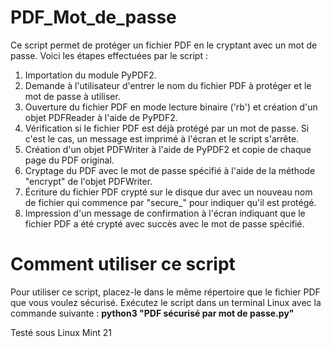 # PDF_Mot_de_passe

Ce script permet de protéger un fichier PDF en le cryptant avec un mot de passe. 
Voici les étapes effectuées par le script :

1. Importation du module PyPDF2.
2. Demande à l'utilisateur d'entrer le nom du fichier PDF à protéger et le mot de passe à utiliser.
3. Ouverture du fichier PDF en mode lecture binaire ('rb') et création d'un objet PDFReader à l'aide de PyPDF2.
4. Vérification si le fichier PDF est déjà protégé par un mot de passe. Si c'est le cas, un message est imprimé à l'écran et le script s'arrête.
5. Création d'un objet PDFWriter à l'aide de PyPDF2 et copie de chaque page du PDF original.
6. Cryptage du PDF avec le mot de passe spécifié à l'aide de la méthode "encrypt" de l'objet PDFWriter.
7. Écriture du fichier PDF crypté sur le disque dur avec un nouveau nom de fichier qui commence par "secure_" pour indiquer qu'il est protégé.
8. Impression d'un message de confirmation à l'écran indiquant que le fichier PDF a été crypté avec succès avec le mot de passe spécifié.

# Comment utiliser ce script

Pour utiliser ce script, placez-le dans le même répertoire que le fichier PDF que vous voulez sécurisé.
Exécutez le script dans un terminal Linux avec la commande suivante :
**python3 "PDF sécurisé par mot de passe.py"**

Testé sous Linux Mint 21
